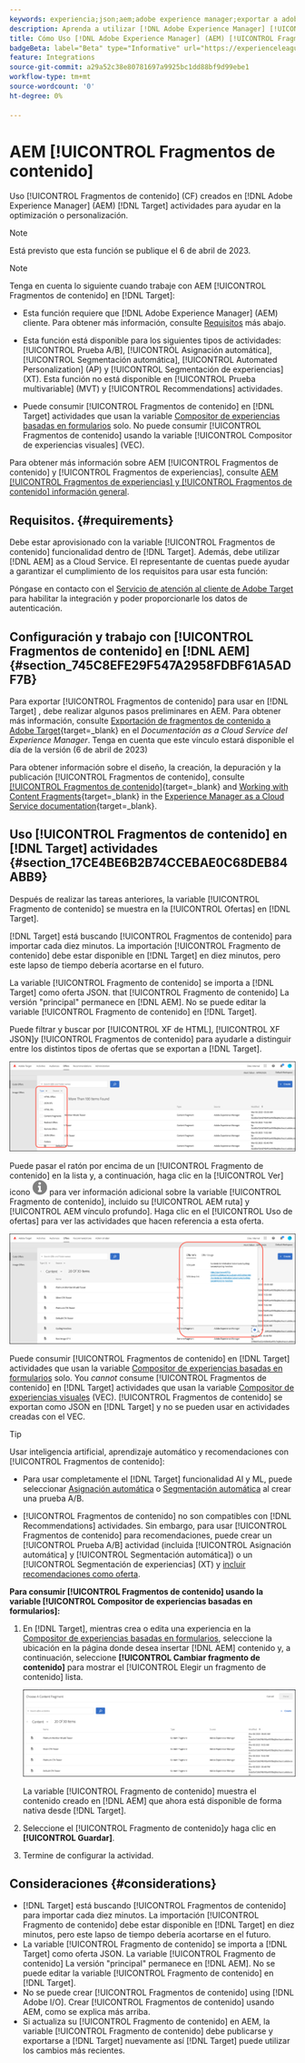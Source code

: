 ```yaml
---
keywords: experiencia;json;aem;adobe experience manager;exportar a adobe target;fragmentos de contenido;fragmentos;CF;cf
description: Aprenda a utilizar [!DNL Adobe Experience Manager] [!UICONTROL Fragmentos de contenido] en [!DNL Adobe Target] actividades.
title: Cómo Uso [!DNL Adobe Experience Manager] (AEM) [!UICONTROL Fragmentos de contenido]?
badgeBeta: label="Beta" type="Informative" url="https://experienceleague.adobe.com/docs/target/using/introduction/intro.html#beta newtab=true" tooltip="What are Target Beta release features?"
feature: Integrations
source-git-commit: a29a52c38e80781697a9925bc1dd88bf9d99ebe1
workflow-type: tm+mt
source-wordcount: '0'
ht-degree: 0%

---
```


# AEM [!UICONTROL Fragmentos de contenido]

Uso [!UICONTROL Fragmentos de contenido] (CF) creados en [!DNL Adobe Experience Manager] (AEM) [!DNL Target] actividades para ayudar en la optimización o personalización.

>[!NOTE]
>
>Está previsto que esta función se publique el 6 de abril de 2023.


>[!NOTE]
>
>Tenga en cuenta lo siguiente cuando trabaje con AEM [!UICONTROL Fragmentos de contenido] en [!DNL Target]:
> 
>* Esta función requiere que [!DNL Adobe Experience Manager] (AEM) cliente. Para obtener más información, consulte [Requisitos](#section_AE6F0971E1574B3AA324003599B96E5A) más abajo.
>
>* Esta función está disponible para los siguientes tipos de actividades: [!UICONTROL Prueba A/B], [!UICONTROL Asignación automática], [!UICONTROL Segmentación automática], [!UICONTROL Automated Personalization] (AP) y [!UICONTROL Segmentación de experiencias] (XT). Esta función no está disponible en [!UICONTROL Prueba multivariable] (MVT) y [!UICONTROL Recommendations] actividades.
>
>* Puede consumir [!UICONTROL Fragmentos de contenido] en [!DNL Target] actividades que usan la variable [Compositor de experiencias basadas en formularios](/help/main/c-experiences/form-experience-composer.md) solo. No puede consumir [!UICONTROL Fragmentos de contenido] usando la variable [!UICONTROL Compositor de experiencias visuales] (VEC).


Para obtener más información sobre AEM [!UICONTROL Fragmentos de contenido] y [!UICONTROL Fragmentos de experiencias], consulte [AEM [!UICONTROL Fragmentos de experiencias] y [!UICONTROL Fragmentos de contenido] información general](/help/main/c-integrating-target-with-mac/aem/aem-experience-and-content-fragments.md).

## Requisitos.  {#requirements}

Debe estar aprovisionado con la variable [!UICONTROL Fragmentos de contenido] funcionalidad dentro de [!DNL Target]. Además, debe utilizar [!DNL AEM] as a Cloud Service. El representante de cuentas puede ayudar a garantizar el cumplimiento de los requisitos para usar esta función:

Póngase en contacto con el [Servicio de atención al cliente de Adobe Target](/help/main/cmp-resources-and-contact-information.md#reference_ACA3391A00EF467B87930A450050077C) para habilitar la integración y poder proporcionarle los datos de autenticación.

## Configuración y trabajo con [!UICONTROL Fragmentos de contenido] en [!DNL AEM] {#section_745C8EFE29F547A2958FDBF61A5ADF7B}

Para exportar [!UICONTROL Fragmentos de contenido] para usar en [!DNL Target] , debe realizar algunos pasos preliminares en AEM. Para obtener más información, consulte [Exportación de fragmentos de contenido a Adobe Target](https://experienceleague.adobe.com/docs/experience-manager-cloud-service/content/sites/integrations/content-fragments-target.html){target=_blank} en el *Documentación as a Cloud Service del Experience Manager*. Tenga en cuenta que este vínculo estará disponible el día de la versión (6 de abril de 2023)

Para obtener información sobre el diseño, la creación, la depuración y la publicación [!UICONTROL Fragmentos de contenido], consulte [[!UICONTROL Fragmentos de contenido]](https://experienceleague.adobe.com/docs/experience-manager-cloud-service/content/sites/authoring/fundamentals/content-fragments.html?lang=en){target=_blank} and [Working with Content Fragments](https://experienceleague.adobe.com/docs/experience-manager-cloud-service/content/sites/administering/content-fragments/content-fragments.html){target=_blank} in the [Experience Manager as a Cloud Service documentation](https://experienceleague.adobe.com/docs/experience-manager-cloud-service/content/home.html){target=_blank}.

## Uso [!UICONTROL Fragmentos de contenido] en [!DNL Target] actividades {#section_17CE4BE6B2B74CCEBAE0C68DEB84ABB9}

Después de realizar las tareas anteriores, la variable [!UICONTROL Fragmento de contenido] se muestra en la [!UICONTROL Ofertas] en [!DNL Target].

[!DNL Target] está buscando [!UICONTROL Fragmentos de contenido] para importar cada diez minutos. La importación [!UICONTROL Fragmento de contenido] debe estar disponible en [!DNL Target] en diez minutos, pero este lapso de tiempo debería acortarse en el futuro.

La variable [!UICONTROL Fragmento de contenido] se importa a [!DNL Target] como oferta JSON. that [!UICONTROL Fragmento de contenido] La versión &quot;principal&quot; permanece en [!DNL AEM]. No se puede editar la variable [!UICONTROL Fragmento de contenido] en [!DNL Target].

Puede filtrar y buscar por [!UICONTROL XF de HTML], [!UICONTROL XF JSON]y [!UICONTROL Fragmentos de contenido] para ayudarle a distinguir entre los distintos tipos de ofertas que se exportan a [!DNL Target].

![Filtrar por tipos de fragmento de contenido: HTML o JSON en la interfaz de usuario de Target](/help/main/c-integrating-target-with-mac/aem/assets/fragment-types.png)

Puede pasar el ratón por encima de un [!UICONTROL Fragmento de contenido] en la lista y, a continuación, haga clic en la [!UICONTROL Ver] icono ![Icono de información](/help/main/c-integrating-target-with-mac/aem/assets/icon-info.png) para ver información adicional sobre la variable [!UICONTROL Fragmento de contenido], incluido su [!UICONTROL AEM ruta] y [!UICONTROL AEM vínculo profundo]. Haga clic en el [!UICONTROL Uso de ofertas] para ver las actividades que hacen referencia a esta oferta.

![Elemento emergente de información de fragmento de contenido](/help/main/c-integrating-target-with-mac/aem/assets/cf-info-popup.png)

Puede consumir [!UICONTROL Fragmentos de contenido] en [!DNL Target] actividades que usan la variable [Compositor de experiencias basadas en formularios](/help/main/c-experiences/form-experience-composer.md) solo. You *cannot* consume [!UICONTROL Fragmentos de contenido] en [!DNL Target] actividades que usan la variable [Compositor de experiencias visuales](/help/main/c-experiences/c-visual-experience-composer/visual-experience-composer.md) (VEC). [!UICONTROL Fragmentos de contenido] se exportan como JSON en [!DNL Target] y no se pueden usar en actividades creadas con el VEC.

>[!TIP]
>
>Usar inteligencia artificial, aprendizaje automático y recomendaciones con [!UICONTROL Fragmentos de contenido]:
>
>* Para usar completamente el [!DNL Target] funcionalidad AI y ML, puede seleccionar [Asignación automática](/help/main/c-activities/automated-traffic-allocation/automated-traffic-allocation.md#concept_A1407678796B4C569E94CBA8A9F7F5D4) o [Segmentación automática](/help/main/c-activities/auto-target/auto-target-to-optimize.md) al crear una prueba A/B.
>
>* [!UICONTROL Fragmentos de contenido] no son compatibles con [!DNL Recommendations] actividades. Sin embargo, para usar [!UICONTROL Fragmentos de contenido] para recomendaciones, puede crear un [!UICONTROL Prueba A/B] actividad (incluida [!UICONTROL Asignación automática] y [!UICONTROL Segmentación automática]) o un [!UICONTROL Segmentación de experiencias] (XT) y [incluir recomendaciones como oferta](/help/main/c-recommendations/recommendations-as-an-offer.md).


**Para consumir [!UICONTROL Fragmentos de contenido] usando la variable [!UICONTROL Compositor de experiencias basadas en formularios]:**

1. En [!DNL Target], mientras crea o edita una experiencia en la [Compositor de experiencias basadas en formularios](/help/main/c-experiences/form-experience-composer.md#task_FAC842A6535045B68B4C1AD3E657E56E), seleccione la ubicación en la página donde desea insertar [!DNL AEM] contenido y, a continuación, seleccione **[!UICONTROL Cambiar fragmento de contenido]** para mostrar el [!UICONTROL Elegir un fragmento de contenido] lista.

   ![imagen content_fragment_list](/help/main/c-integrating-target-with-mac/aem/assets/choose-content-fragment.png)

   La variable [!UICONTROL Fragmento de contenido] muestra el contenido creado en [!DNL AEM] que ahora está disponible de forma nativa desde [!DNL Target].

1. Seleccione el [!UICONTROL Fragmento de contenido]y haga clic en **[!UICONTROL Guardar]**.
1. Termine de configurar la actividad.

## Consideraciones {#considerations}

* [!DNL Target] está buscando [!UICONTROL Fragmentos de contenido] para importar cada diez minutos. La importación [!UICONTROL Fragmento de contenido] debe estar disponible en [!DNL Target] en diez minutos, pero este lapso de tiempo debería acortarse en el futuro.
* La variable [!UICONTROL Fragmento de contenido] se importa a [!DNL Target] como oferta JSON. La variable [!UICONTROL Fragmento de contenido] La versión &quot;principal&quot; permanece en [!DNL AEM]. No se puede editar la variable [!UICONTROL Fragmento de contenido] en [!DNL Target].
* No se puede crear [!UICONTROL Fragmentos de contenido] using [!DNL Adobe I/O]. Crear [!UICONTROL Fragmentos de contenido] usando AEM, como se explica más arriba.
* Si actualiza su [!UICONTROL Fragmento de contenido] en AEM, la variable [!UICONTROL Fragmento de contenido] debe publicarse y exportarse a [!DNL Target] nuevamente así [!DNL Target] puede utilizar los cambios más recientes.